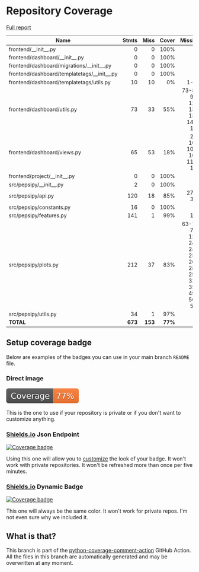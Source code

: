 # Repository Coverage

[Full report](https://htmlpreview.github.io/?https://github.com/ronjakrg/pepsipy/blob/python-coverage-comment-action-data/htmlcov/index.html)

| Name                                            |    Stmts |     Miss |   Cover |   Missing |
|------------------------------------------------ | -------: | -------: | ------: | --------: |
| frontend/\_\_init\_\_.py                        |        0 |        0 |    100% |           |
| frontend/dashboard/\_\_init\_\_.py              |        0 |        0 |    100% |           |
| frontend/dashboard/migrations/\_\_init\_\_.py   |        0 |        0 |    100% |           |
| frontend/dashboard/templatetags/\_\_init\_\_.py |        0 |        0 |    100% |           |
| frontend/dashboard/templatetags/utils.py        |       10 |       10 |      0% |      1-18 |
| frontend/dashboard/utils.py                     |       73 |       33 |     55% |73-84, 95-124, 134, 136, 145-146 |
| frontend/dashboard/views.py                     |       65 |       53 |     18% |23-103, 107-108, 116-120 |
| frontend/project/\_\_init\_\_.py                |        0 |        0 |    100% |           |
| src/pepsipy/\_\_init\_\_.py                     |        2 |        0 |    100% |           |
| src/pepsipy/api.py                              |      120 |       18 |     85% |   276-311 |
| src/pepsipy/constants.py                        |       16 |        0 |    100% |           |
| src/pepsipy/features.py                         |      141 |        1 |     99% |       153 |
| src/pepsipy/plots.py                            |      212 |       37 |     83% |63-70, 75-122, 244, 248, 254, 268, 287, 293, 323, 353, 491, 500, 509 |
| src/pepsipy/utils.py                            |       34 |        1 |     97% |        69 |
|                                       **TOTAL** |  **673** |  **153** | **77%** |           |


## Setup coverage badge

Below are examples of the badges you can use in your main branch `README` file.

### Direct image

[![Coverage badge](https://raw.githubusercontent.com/ronjakrg/pepsipy/python-coverage-comment-action-data/badge.svg)](https://htmlpreview.github.io/?https://github.com/ronjakrg/pepsipy/blob/python-coverage-comment-action-data/htmlcov/index.html)

This is the one to use if your repository is private or if you don't want to customize anything.

### [Shields.io](https://shields.io) Json Endpoint

[![Coverage badge](https://img.shields.io/endpoint?url=https://raw.githubusercontent.com/ronjakrg/pepsipy/python-coverage-comment-action-data/endpoint.json)](https://htmlpreview.github.io/?https://github.com/ronjakrg/pepsipy/blob/python-coverage-comment-action-data/htmlcov/index.html)

Using this one will allow you to [customize](https://shields.io/endpoint) the look of your badge.
It won't work with private repositories. It won't be refreshed more than once per five minutes.

### [Shields.io](https://shields.io) Dynamic Badge

[![Coverage badge](https://img.shields.io/badge/dynamic/json?color=brightgreen&label=coverage&query=%24.message&url=https%3A%2F%2Fraw.githubusercontent.com%2Fronjakrg%2Fpepsipy%2Fpython-coverage-comment-action-data%2Fendpoint.json)](https://htmlpreview.github.io/?https://github.com/ronjakrg/pepsipy/blob/python-coverage-comment-action-data/htmlcov/index.html)

This one will always be the same color. It won't work for private repos. I'm not even sure why we included it.

## What is that?

This branch is part of the
[python-coverage-comment-action](https://github.com/marketplace/actions/python-coverage-comment)
GitHub Action. All the files in this branch are automatically generated and may be
overwritten at any moment.